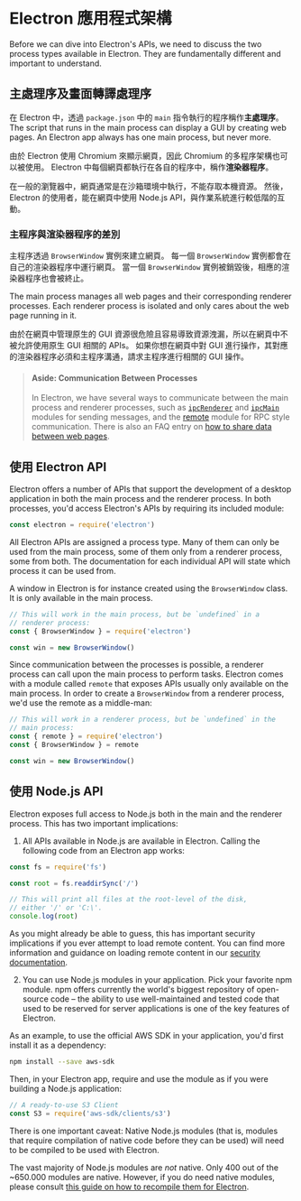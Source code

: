 # Electron 應用程式架構

Before we can dive into Electron's APIs, we need to discuss the two process types available in Electron. They are fundamentally different and important to understand.

## 主處理序及畫面轉譯處理序

在 Electron 中，透過 `package.json` 中的 `main` 指令執行的程序稱作**主處理序**。 The script that runs in the main process can display a GUI by creating web pages. An Electron app always has one main process, but never more.

由於 Electron 使用 Chromium 來顯示網頁，因此 Chromium 的多程序架構也可以被使用。 Electron 中每個網頁都執行在各自的程序中，稱作**渲染器程序**。

在一般的瀏覽器中，網頁通常是在沙箱環境中執行，不能存取本機資源。 然後，Electron 的使用者，能在網頁中使用 Node.js API，與作業系統進行較低階的互動。

### 主程序與渲染器程序的差別

主程序透過 `BrowserWindow` 實例來建立網頁。 每一個 `BrowserWindow` 實例都會在自己的渲染器程序中運行網頁。 當一個 `BrowserWindow` 實例被銷毀後，相應的渲染器程序也會被終止。

The main process manages all web pages and their corresponding renderer processes. Each renderer process is isolated and only cares about the web page running in it.

由於在網頁中管理原生的 GUI 資源很危險且容易導致資源洩漏，所以在網頁中不被允許使用原生 GUI 相關的 APIs。 如果你想在網頁中對 GUI 進行操作，其對應的渲染器程序必須和主程序溝通，請求主程序進行相關的 GUI 操作。

> #### Aside: Communication Between Processes
> 
> In Electron, we have several ways to communicate between the main process and renderer processes, such as [`ipcRenderer`](../api/ipc-renderer.md) and [`ipcMain`](../api/ipc-main.md) modules for sending messages, and the [remote](../api/remote.md) module for RPC style communication. There is also an FAQ entry on [how to share data between web pages](../faq.md#how-to-share-data-between-web-pages).

## 使用 Electron API

Electron offers a number of APIs that support the development of a desktop application in both the main process and the renderer process. In both processes, you'd access Electron's APIs by requiring its included module:

```javascript
const electron = require('electron')
```

All Electron APIs are assigned a process type. Many of them can only be used from the main process, some of them only from a renderer process, some from both. The documentation for each individual API will state which process it can be used from.

A window in Electron is for instance created using the `BrowserWindow` class. It is only available in the main process.

```javascript
// This will work in the main process, but be `undefined` in a
// renderer process:
const { BrowserWindow } = require('electron')

const win = new BrowserWindow()
```

Since communication between the processes is possible, a renderer process can call upon the main process to perform tasks. Electron comes with a module called `remote` that exposes APIs usually only available on the main process. In order to create a `BrowserWindow` from a renderer process, we'd use the remote as a middle-man:

```javascript
// This will work in a renderer process, but be `undefined` in the
// main process:
const { remote } = require('electron')
const { BrowserWindow } = remote

const win = new BrowserWindow()
```

## 使用 Node.js API

Electron exposes full access to Node.js both in the main and the renderer process. This has two important implications:

1) All APIs available in Node.js are available in Electron. Calling the following code from an Electron app works:

```javascript
const fs = require('fs')

const root = fs.readdirSync('/')

// This will print all files at the root-level of the disk,
// either '/' or 'C:\'.
console.log(root)
```

As you might already be able to guess, this has important security implications if you ever attempt to load remote content. You can find more information and guidance on loading remote content in our [security documentation](./security.md).

2) You can use Node.js modules in your application. Pick your favorite npm module. npm offers currently the world's biggest repository of open-source code – the ability to use well-maintained and tested code that used to be reserved for server applications is one of the key features of Electron.

As an example, to use the official AWS SDK in your application, you'd first install it as a dependency:

```sh
npm install --save aws-sdk
```

Then, in your Electron app, require and use the module as if you were building a Node.js application:

```javascript
// A ready-to-use S3 Client
const S3 = require('aws-sdk/clients/s3')
```

There is one important caveat: Native Node.js modules (that is, modules that require compilation of native code before they can be used) will need to be compiled to be used with Electron.

The vast majority of Node.js modules are *not* native. Only 400 out of the ~650.000 modules are native. However, if you do need native modules, please consult [this guide on how to recompile them for Electron](./using-native-node-modules.md).